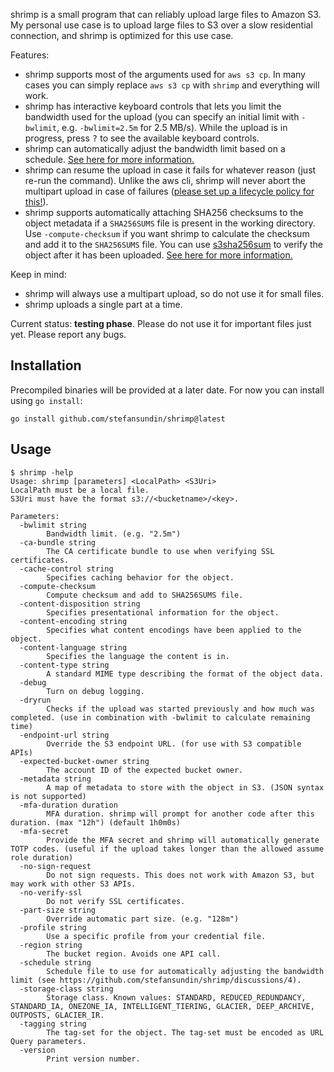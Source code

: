 shrimp is a small program that can reliably upload large files to Amazon S3. My personal use case is to upload large files to S3 over a slow residential connection, and shrimp is optimized for this use case.

Features:
- shrimp supports most of the arguments used for `aws s3 cp`. In many cases you can simply replace `aws s3 cp` with `shrimp` and everything will work.
- shrimp has interactive keyboard controls that lets you limit the bandwidth used for the upload (you can specify an initial limit with `-bwlimit`, e.g. `-bwlimit=2.5m` for 2.5 MB/s). While the upload is in progress, press <kbd>?</kbd> to see the available keyboard controls.
- shrimp can automatically adjust the bandwidth limit based on a schedule. [See here for more information.](https://github.com/stefansundin/s3sha256sum/discussions/4)
- shrimp can resume the upload in case it fails for whatever reason (just re-run the command). Unlike the aws cli, shrimp will never abort the multipart upload in case of failures ([please set up a lifecycle policy for this!](https://aws.amazon.com/blogs/aws-cloud-financial-management/discovering-and-deleting-incomplete-multipart-uploads-to-lower-amazon-s3-costs/)).
- shrimp supports automatically attaching SHA256 checksums to the object metadata if a `SHA256SUMS` file is present in the working directory. Use `-compute-checksum` if you want shrimp to calculate the checksum and add it to the `SHA256SUMS` file. You can use [s3sha256sum](https://github.com/stefansundin/s3sha256sum) to verify the object after it has been uploaded. [See here for more information.](https://github.com/stefansundin/s3sha256sum/discussions/1)

Keep in mind:
- shrimp will always use a multipart upload, so do not use it for small files.
- shrimp uploads a single part at a time.

Current status: **testing phase**. Please do not use it for important files just yet. Please report any bugs.

## Installation

Precompiled binaries will be provided at a later date. For now you can install using `go install`:

```
go install github.com/stefansundin/shrimp@latest
```

## Usage

```
$ shrimp -help
Usage: shrimp [parameters] <LocalPath> <S3Uri>
LocalPath must be a local file.
S3Uri must have the format s3://<bucketname>/<key>.

Parameters:
  -bwlimit string
    	Bandwidth limit. (e.g. "2.5m")
  -ca-bundle string
    	The CA certificate bundle to use when verifying SSL certificates.
  -cache-control string
    	Specifies caching behavior for the object.
  -compute-checksum
    	Compute checksum and add to SHA256SUMS file.
  -content-disposition string
    	Specifies presentational information for the object.
  -content-encoding string
    	Specifies what content encodings have been applied to the object.
  -content-language string
    	Specifies the language the content is in.
  -content-type string
    	A standard MIME type describing the format of the object data.
  -debug
    	Turn on debug logging.
  -dryrun
    	Checks if the upload was started previously and how much was completed. (use in combination with -bwlimit to calculate remaining time)
  -endpoint-url string
    	Override the S3 endpoint URL. (for use with S3 compatible APIs)
  -expected-bucket-owner string
    	The account ID of the expected bucket owner.
  -metadata string
    	A map of metadata to store with the object in S3. (JSON syntax is not supported)
  -mfa-duration duration
    	MFA duration. shrimp will prompt for another code after this duration. (max "12h") (default 1h0m0s)
  -mfa-secret
    	Provide the MFA secret and shrimp will automatically generate TOTP codes. (useful if the upload takes longer than the allowed assume role duration)
  -no-sign-request
    	Do not sign requests. This does not work with Amazon S3, but may work with other S3 APIs.
  -no-verify-ssl
    	Do not verify SSL certificates.
  -part-size string
    	Override automatic part size. (e.g. "128m")
  -profile string
    	Use a specific profile from your credential file.
  -region string
    	The bucket region. Avoids one API call.
  -schedule string
    	Schedule file to use for automatically adjusting the bandwidth limit (see https://github.com/stefansundin/shrimp/discussions/4).
  -storage-class string
    	Storage class. Known values: STANDARD, REDUCED_REDUNDANCY, STANDARD_IA, ONEZONE_IA, INTELLIGENT_TIERING, GLACIER, DEEP_ARCHIVE, OUTPOSTS, GLACIER_IR.
  -tagging string
    	The tag-set for the object. The tag-set must be encoded as URL Query parameters.
  -version
    	Print version number.
```
